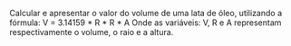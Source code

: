 Calcular e apresentar o valor do volume de uma lata de óleo, utilizando a fórmula:
V = 3.14159 * R * R * A
Onde as variáveis: V, R e A representam respectivamente o volume, o raio e a altura.